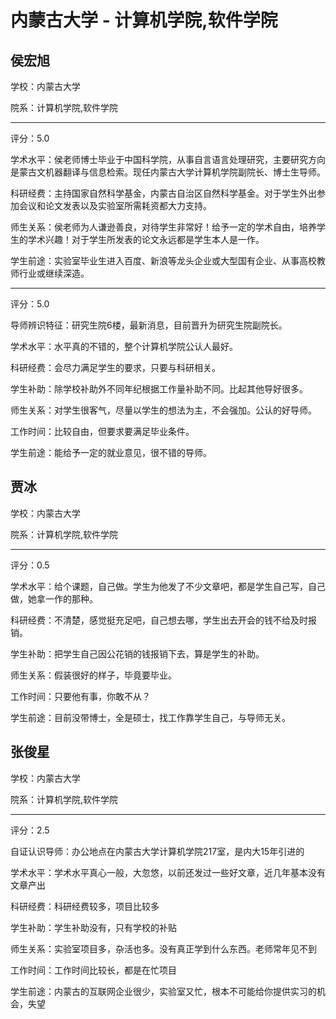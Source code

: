 # 内蒙古大学 - 计算机学院,软件学院

## 侯宏旭

学校：内蒙古大学

院系：计算机学院,软件学院

* * *

评分：5.0

学术水平：侯老师博士毕业于中国科学院，从事自言语言处理研究，主要研究方向是蒙古文机器翻译与信息检索。现任内蒙古大学计算机学院副院长、博士生导师。

科研经费：主持国家自然科学基金，内蒙古自治区自然科学基金。对于学生外出参加会议和论文发表以及实验室所需耗资都大力支持。

师生关系：侯老师为人谦逊善良，对待学生非常好！给予一定的学术自由，培养学生的学术兴趣！对于学生所发表的论文永远都是学生本人是一作。

学生前途：实验室毕业生进入百度、新浪等龙头企业或大型国有企业、从事高校教师行业或继续深造。

* * *

评分：5.0

导师辨识特征：研究生院6楼，最新消息，目前晋升为研究生院副院长。

学术水平：水平真的不错的，整个计算机学院公认人最好。

科研经费：会尽力满足学生的要求，只要与科研相关。

学生补助：除学校补助外不同年纪根据工作量补助不同。比起其他导好很多。

师生关系：对学生很客气，尽量以学生的想法为主，不会强加。公认的好导师。

工作时间：比较自由，但要求要满足毕业条件。

学生前途：能给予一定的就业意见，很不错的导师。

## 贾冰

学校：内蒙古大学

院系：计算机学院,软件学院

* * *

评分：0.5

学术水平：给个课题，自己做。学生为他发了不少文章吧，都是学生自己写，自己做，她拿一作的那种。

科研经费：不清楚，感觉挺充足吧，自己想去哪，学生出去开会的钱不给及时报销。

学生补助：把学生自己因公花销的钱报销下去，算是学生的补助。

师生关系：假装很好的样子，毕竟要毕业。

工作时间：只要他有事，你敢不从？

学生前途：目前没带博士，全是硕士，找工作靠学生自己，与导师无关。

## 张俊星

学校：内蒙古大学

院系：计算机学院,软件学院

* * *

评分：2.5

自证认识导师：办公地点在内蒙古大学计算机学院217室，是内大15年引进的

学术水平：学术水平真心一般，大忽悠，以前还发过一些好文章，近几年基本没有文章产出

科研经费：科研经费较多，项目比较多

学生补助：学生补助没有，只有学校的补贴

师生关系：实验室项目多，杂活也多。没有真正学到什么东西。老师常年见不到

工作时间：工作时间比较长，都是在忙项目

学生前途：内蒙古的互联网企业很少，实验室又忙，根本不可能给你提供实习的机会，失望